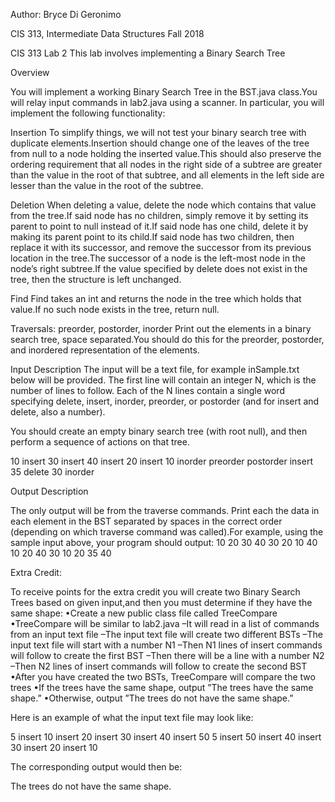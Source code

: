 Author: Bryce Di Geronimo

CIS 313, Intermediate Data Structures
Fall 2018

CIS 313 Lab 2
This lab involves implementing a Binary Search Tree

Overview

You will implement a working Binary Search Tree in the BST.java class.You will relay input commands in lab2.java using a scanner.  In particular, you will implement the following functionality:

Insertion
To simplify things, we will not test your binary search tree with duplicate elements.Insertion should change one of the leaves of the tree from null to a node holding the inserted value.This should also preserve the ordering requirement that all nodes in the right side of a subtree are greater than the value in the root of that subtree, and all elements in the left side are lesser than the value in the root of the subtree.

Deletion
When deleting a value, delete the node which contains that value from the tree.If said node has no children, simply remove it by setting its parent to point to null instead of it.If said node has one child, delete it by making its parent point to its child.If said node has two children, then replace it with its successor, and remove the successor from its previous location in the tree.The successor of a node is the left-most node in the node’s right subtree.If the value specified by delete does not exist in the tree, then the structure is left unchanged.

Find
Find takes an int and returns the node in the tree which holds that value.If no such node exists in the tree, return null.

Traversals: preorder, postorder, inorder
Print out the elements in a binary search tree, space separated.You should do this for the preorder, postorder, and inordered representation of the elements.


Input Description
The input will be a text file, for example inSample.txt below will be provided.  The first line will contain an integer N, which is the number of lines to follow.  Each of the N lines contain a single word  specifying  delete,  insert,  inorder,  preorder,  or  postorder  (and  for  insert  and  delete,  also  a number).

You should create an empty binary search tree (with root null), and then perform a sequence of actions on that tree.

10
insert 30
insert 40
insert 20
insert 10
inorder
preorder
postorder
insert 35
delete 30
inorder

Output Description

The only output will be from the traverse commands.  Print each the data in each element in the BST separated by spaces in the correct order (depending on which traverse command was called).For example, using the sample input above, your program should output:
10 20 30 40
30 20 10 40
10 20 40 30
10 20 35 40

Extra Credit:

To receive points for the extra credit you will create two Binary Search Trees based on given input,and then you must determine if they have the same shape:
	•Create a new public class file called TreeCompare
	•TreeCompare will be similar to lab2.java
		–It will read in a list of commands from an input text file
		–The input text file will create two different BSTs
		–The input text file will start with a number N1
		–Then N1 lines of insert commands will follow to create the first BST
		–Then there will be a line with a number N2
		–Then N2 lines of insert commands will follow to create the second BST
	•After you have created the two BSTs, TreeCompare will compare the two trees
	•If the trees have the same shape, output ”The trees have the same shape.”
	•Otherwise, output ”The trees do not have the same shape.”

Here is an example of what the input text file may look like:

5
insert 10
insert 20
insert 30
insert 40
insert 50
5
insert 50
insert 40
insert 30
insert 20
insert 10

The corresponding output would then be:

The trees do not have the same shape.